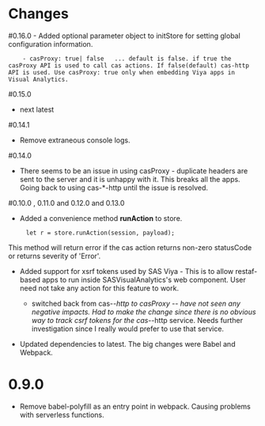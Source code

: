 # Changes 

#0.16.0
    - Added optional parameter object to initStore for setting global configuration information.

        - casProxy: true| false   ... default is false. if true the casProxy API is used to call cas actions. If false(default) cas-http API is used. Use casProxy: true only when embedding Viya apps in Visual Analytics.


#0.15.0
   - next latest

#0.14.1
   - Remove extraneous console logs.

#0.14.0
   - There seems to be an issue in using casProxy - duplicate headers are sent to the server and it is unhappy with it. This breaks all the apps. Going back to using cas-*-http until the issue is resolved.

#0.10.0 , 0.11.0 and 0.12.0 and 0.13.0

 - Added a convenience method **runAction** to store. 
```
     let r = store.runAction(session, payload);
```
This method will return error if the cas action returns non-zero statusCode or returns severity of 'Error'. 

 - Added support for xsrf tokens used by SAS Viya - This is to allow restaf-based apps to run inside SASVisualAnalytics's web component. User need not take any action for this feature to work.

    - switched back from cas-*-http to casProxy -- have not seen any negative impacts. Had to make the change since there is no obvious way to track csrf tokens for the cas-*-http service. Needs further investigation since I really would prefer to use that service.     

 - Updated dependencies to latest. The big changes were Babel and Webpack. 

# 0.9.0

- Remove babel-polyfill as an entry point in webpack. Causing problems with serverless functions.
